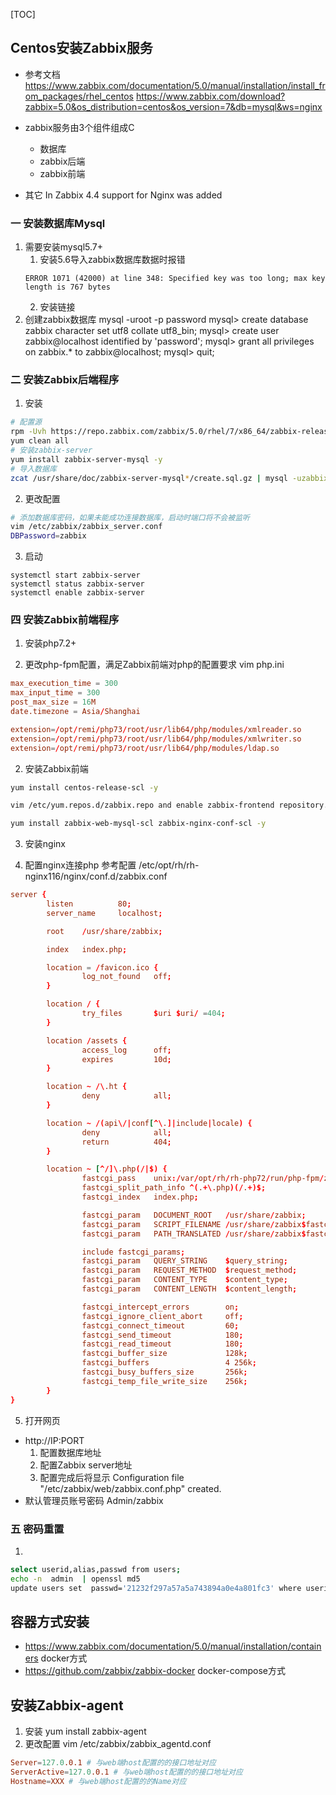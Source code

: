 [TOC]
## Centos安装Zabbix服务
- 参考文档
https://www.zabbix.com/documentation/5.0/manual/installation/install_from_packages/rhel_centos 
https://www.zabbix.com/download?zabbix=5.0&os_distribution=centos&os_version=7&db=mysql&ws=nginx

- zabbix服务由3个组件组成C
    + 数据库
    + zabbix后端
    + zabbix前端
-  其它
In Zabbix 4.4 support for Nginx was added
### 一 安装数据库Mysql
1. 需要安装mysql5.7+
    1. 安装5.6导入zabbix数据库数据时报错
    ```log
    ERROR 1071 (42000) at line 348: Specified key was too long; max key length is 767 bytes
    ```
    2. 安装链接
2. 创建zabbix数据库
mysql -uroot -p
password
mysql> create database zabbix character set utf8 collate utf8_bin;
mysql> create user zabbix@localhost identified by 'password';
mysql> grant all privileges on zabbix.* to zabbix@localhost;
mysql> quit;
### 二 安装Zabbix后端程序
1. 安装
```bash
# 配置源
rpm -Uvh https://repo.zabbix.com/zabbix/5.0/rhel/7/x86_64/zabbix-release-5.0-1.el7.noarch.rpm
yum clean all
# 安装zabbix-server
yum install zabbix-server-mysql -y
# 导入数据库
zcat /usr/share/doc/zabbix-server-mysql*/create.sql.gz | mysql -uzabbix -p zabbix
```
2. 更改配置
```bash
# 添加数据库密码，如果未能成功连接数据库，启动时端口将不会被监听
vim /etc/zabbix/zabbix_server.conf
DBPassword=zabbix
```
3. 启动
```
systemctl start zabbix-server
systemctl status zabbix-server
systemctl enable zabbix-server
```


### 四 安装Zabbix前端程序
1. 安装php7.2+

2. 更改php-fpm配置，满足Zabbix前端对php的配置要求
vim php.ini
```conf 
max_execution_time = 300
max_input_time = 300
post_max_size = 16M
date.timezone = Asia/Shanghai

extension=/opt/remi/php73/root/usr/lib64/php/modules/xmlreader.so
extension=/opt/remi/php73/root/usr/lib64/php/modules/xmlwriter.so
extension=/opt/remi/php73/root/usr/lib64/php/modules/ldap.so
```
2. 安装Zabbix前端
```bash
yum install centos-release-scl -y

vim /etc/yum.repos.d/zabbix.repo and enable zabbix-frontend repository.

yum install zabbix-web-mysql-scl zabbix-nginx-conf-scl -y
```
3. 安装nginx

4. 配置nginx连接php
参考配置 /etc/opt/rh/rh-nginx116/nginx/conf.d/zabbix.conf
```conf
server {
        listen          80;
        server_name     localhost;

        root    /usr/share/zabbix;

        index   index.php;

        location = /favicon.ico {
                log_not_found   off;
        }

        location / {
                try_files       $uri $uri/ =404;
        }

        location /assets {
                access_log      off;
                expires         10d;
        }

        location ~ /\.ht {
                deny            all;
        }

        location ~ /(api\/|conf[^\.]|include|locale) {
                deny            all;
                return          404;
        }

        location ~ [^/]\.php(/|$) {
                fastcgi_pass    unix:/var/opt/rh/rh-php72/run/php-fpm/zabbix.sock;
                fastcgi_split_path_info ^(.+\.php)(/.+)$;
                fastcgi_index   index.php;

                fastcgi_param   DOCUMENT_ROOT   /usr/share/zabbix;
                fastcgi_param   SCRIPT_FILENAME /usr/share/zabbix$fastcgi_script_name;
                fastcgi_param   PATH_TRANSLATED /usr/share/zabbix$fastcgi_script_name;

                include fastcgi_params;
                fastcgi_param   QUERY_STRING    $query_string;
                fastcgi_param   REQUEST_METHOD  $request_method;
                fastcgi_param   CONTENT_TYPE    $content_type;
                fastcgi_param   CONTENT_LENGTH  $content_length;

                fastcgi_intercept_errors        on;
                fastcgi_ignore_client_abort     off;
                fastcgi_connect_timeout         60;
                fastcgi_send_timeout            180;
                fastcgi_read_timeout            180;
                fastcgi_buffer_size             128k;
                fastcgi_buffers                 4 256k;
                fastcgi_busy_buffers_size       256k;
                fastcgi_temp_file_write_size    256k;
        }
}

```


5. 打开网页
- http://IP:PORT
    1. 配置数据库地址
    2. 配置Zabbix server地址
    3. 配置完成后将显示 Configuration file "/etc/zabbix/web/zabbix.conf.php" created.
- 默认管理员账号密码 Admin/zabbix

### 五 密码重置
1.  
```bash
select userid,alias,passwd from users;
echo -n  admin  | openssl md5
update users set  passwd='21232f297a57a5a743894a0e4a801fc3' where userid = '1';
```
## 容器方式安装
- https://www.zabbix.com/documentation/5.0/manual/installation/containers docker方式
- https://github.com/zabbix/zabbix-docker docker-compose方式

## 安装Zabbix-agent
1. 安装
yum install zabbix-agent
2. 更改配置
vim /etc/zabbix/zabbix_agentd.conf
```conf
Server=127.0.0.1 # 与web端host配置的的接口地址对应
ServerActive=127.0.0.1 # 与web端host配置的的接口地址对应
Hostname=XXX # 与web端host配置的的Name对应
```